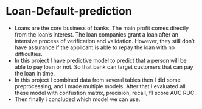 # Loan-Default-prediction
- Loans are the core business of banks. The main profit comes directly from the loan’s interest. The loan companies grant a loan after an intensive process of verification and validation. However, they still don’t have assurance if the applicant is able to repay the loan with no difficulties.
- In this project I have predictive model to predict that a person will be able to pay loan or not. So that bank can target customers that can pay the loan in time.
- In this project I combined data from several tables then I did some preprocessing, and I made multiple models. After that I evaluated all these model with confustion matrix, precision, recall, f1 score AUC RUC. 
- Then finally i concluded which model we can use.
